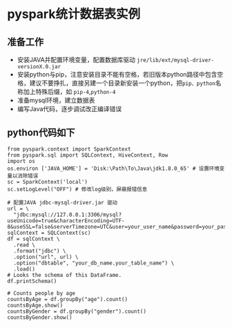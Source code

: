 # pyspark统计数据表实例 #
## 准备工作 ##
- 安装JAVA并配置环境变量，配置数据库驱动 `jre/lib/ext/mysql-driver-versionX.0.jar`
- 安装python与pip，注意安装目录不能有空格，若旧版本python路径中包含空格，建议不要挣扎，直接另建一个目录新安装一个python，把`pip、python`名称加上特殊后缀，如 `pip-4`,`python-4`
- 准备mysql环境，建立数据表
- 编写Java代码，逐步调试改正编译错误
## python代码如下 ##

	from pyspark.context import SparkContext
	from pyspark.sql import SQLContext, HiveContext, Row
	import os
	os.environ ['JAVA_HOME'] = 'Disk:\Path\To\Java\jdk1.8.0_65' # 设置环境变量以消除错误
	sc = SparkContext('local')
	sc.setLogLevel("OFF") # 修改log级别，屏蔽报错信息
	
	# 配置JAVA jdbc-mysql-driver.jar 驱动
	url = \
	  "jdbc:mysql://127.0.0.1:3306/mysql?useUnicode=true&characterEncoding=UTF-8&useSSL=false&serverTimezone=UTC&user=your_user_name&password=your_pass_word"
	sqlContext = SQLContext(sc)
	df = sqlContext \
	  .read \
	  .format("jdbc") \
	  .option("url", url) \
	  .option("dbtable", "your_db_name.your_table_name") \
	  .load()
	# Looks the schema of this DataFrame.
	df.printSchema()
	
	# Counts people by age
	countsByAge = df.groupBy("age").count()
	countsByAge.show()
	countsByGender = df.groupBy("gender").count()
	countsByGender.show()
	